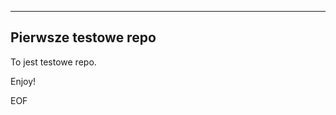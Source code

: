 ------------------------
Pierwsze testowe repo
-----------------------
To jest testowe repo.

Enjoy!

EOF
